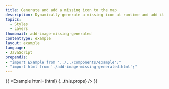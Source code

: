 ```yaml
---
title: Generate and add a missing icon to the map
description: Dynamically generate a missing icon at runtime and add it to the map.
topics:
  - Styles
  - Layers
thumbnail: add-image-missing-generated
contentType: example
layout: example
language:
- JavaScript
prependJs:
- "import Example from '../../components/example';"
- "import html from './add-image-missing-generated.html';"
---
```


{{ <Example html={html} {...this.props} /> }}

